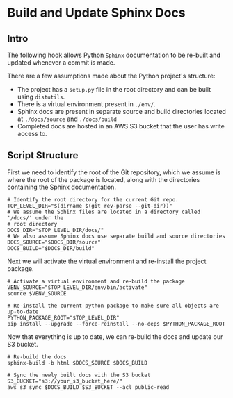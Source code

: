 # Build and Update Sphinx Docs

## Intro

The following hook allows Python `Sphinx` documentation to be re-built and updated
whenever a commit is made.

There are a few assumptions made about the Python project's structure:

* The project has a `setup.py` file in the root directory and can be built using `distutils`.
* There is a virtual environment present in `./env/`.
* Sphinx docs are present in separate source and build directories located at `./docs/source` and `./docs/build`
* Completed docs are hosted in an AWS S3 bucket that the user has write access to.

## Script Structure

First we need to identify the root of the Git repository, which we assume
is where the root of the package is located, along with the directories containing
the Sphinx documentation.

```shell
# Identify the root directory for the current Git repo.
TOP_LEVEL_DIR="$(dirname $(git rev-parse --git-dir))"
# We assume the Sphinx files are located in a directory called '/docs/' under the
# root directory
DOCS_DIR="$TOP_LEVEL_DIR/docs/"
# We also assume Sphinx docs use separate build and source directories
DOCS_SOURCE="$DOCS_DIR/source"
DOCS_BUILD="$DOCS_DIR/build"
```

Next we will activate the virtual environment and re-install the project package.

```shell
# Activate a virtual environment and re-build the package
VENV_SOURCE="$TOP_LEVEL_DIR/env/bin/activate"
source $VENV_SOURCE

# Re-install the current python package to make sure all objects are up-to-date
PYTHON_PACKAGE_ROOT="$TOP_LEVEL_DIR"
pip install --upgrade --force-reinstall --no-deps $PYTHON_PACKAGE_ROOT
```

Now that everything is up to date, we can re-build the docs and update our S3 bucket.

```shell
# Re-build the docs
sphinx-build -b html $DOCS_SOURCE $DOCS_BUILD

# Sync the newly built docs with the S3 bucket
S3_BUCKET="s3://your_s3_bucket_here/"
aws s3 sync $DOCS_BUILD $S3_BUCKET --acl public-read
```
